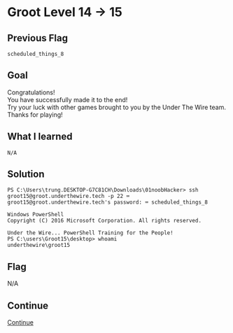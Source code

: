# Groot Level 14 → 15

## Previous Flag
```
scheduled_things_8
```

## Goal
Congratulations!<br>
You have successfully made it to the end!<br>
Try your luck with other games brought to you by the Under The Wire team.<br>
Thanks for playing!

## What I learned
```
N/A
```

## Solution
```
PS C:\Users\trung.DESKTOP-G7C81CH\Downloads\01noobHacker> ssh groot15@groot.underthewire.tech -p 22 ⌨️
groot15@groot.underthewire.tech's password: ⌨️ scheduled_things_8

Windows PowerShell 
Copyright (C) 2016 Microsoft Corporation. All rights reserved.

Under the Wire... PowerShell Training for the People!
PS C:\users\Groot15\desktop> whoami
underthewire\groot15
```

## Flag
N/A

## Continue
[Continue](./Oracle0000.md)